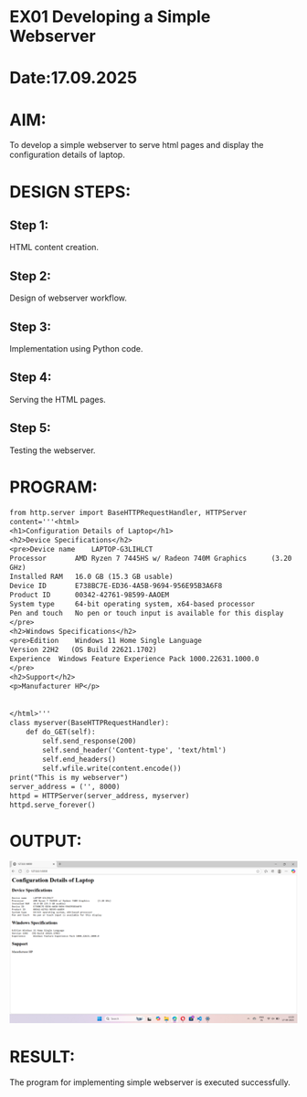 # EX01 Developing a Simple Webserver

# Date:17.09.2025
# AIM:
To develop a simple webserver to serve html pages and display the configuration details of laptop.

# DESIGN STEPS:
## Step 1:
HTML content creation.

## Step 2:
Design of webserver workflow.

## Step 3:
Implementation using Python code.

## Step 4:
Serving the HTML pages.

## Step 5:
Testing the webserver.

# PROGRAM:
```
from http.server import BaseHTTPRequestHandler, HTTPServer
content='''<html>
<h1>Configuration Details of Laptop</h1>
<h2>Device Specifications</h2>
<pre>Device name	LAPTOP-G3LIHLCT
Processor    	AMD Ryzen 7 7445HS w/ Radeon 740M Graphics      (3.20 GHz)
Installed RAM	16.0 GB (15.3 GB usable)
Device ID       E738BC7E-ED36-4A5B-9694-956E95B3A6F8
Product ID  	00342-42761-98599-AAOEM
System type     64-bit operating system, x64-based processor
Pen and touch	No pen or touch input is available for this display
</pre>
<h2>Windows Specifications</h2>
<pre>Edition	Windows 11 Home Single Language
Version	22H2   (OS Build 22621.1702)
Experience	Windows Feature Experience Pack 1000.22631.1000.0 
</pre>
<h2>Support</h2>
<p>Manufacturer	HP</p>


</html>'''
class myserver(BaseHTTPRequestHandler):
    def do_GET(self):
        self.send_response(200)
        self.send_header('Content-type', 'text/html')
        self.end_headers()
        self.wfile.write(content.encode())
print("This is my webserver")
server_address = ('', 8000)
httpd = HTTPServer(server_address, myserver)
httpd.serve_forever()
```
# OUTPUT:
![alt text](<Screenshot (6).png>)

# RESULT:
The program for implementing simple webserver is executed successfully.
